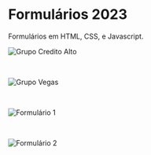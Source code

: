# Formulários 2023

<p>Formulários em HTML, CSS, e Javascript.</p>

![Grupo Credito Alto](https://i.postimg.cc/JMwX76fB/screenshot-127-0-0-1-5555-2023-03-06-16-49-17.png)

<br/>

![Grupo Vegas](https://i.postimg.cc/ZZN9QPWY/97f4d5144730213-629134b8d115d.png)

<br/>

![Formulário 1](https://ezequielsousabr.nimbusweb.me/box/attachment/8449315/4hod6368is2t24druku0/x4D56v1uzp5dLlHg/screenshot-127.0.0.1_5555-2023.03.07-14_16_21.png)

<br/>

![Formulário 2](https://raw.githubusercontent.com/ezequielsousabr/Formularios/main/Temas/Form2/assets/img/template-default.png)